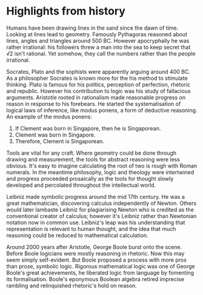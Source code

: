 # Highlights from history

Humans have been drawing lines in the sand since the dawn of time. Looking at
lines lead to geometry. Famously Pythagoras reasoned about lines, angles and
triangles around 500 BC. However apocryphally he was rather irrational: his
followers threw a man into the sea to keep secret that √2 isn't rational. Yet
somehow, they call the numbers rather than the people irrational.

Socrates, Plato and the sophists were apparently arguing around 400 BC. As a
philosopher Socrates is known more for the his method to stimulate thinking.
Plato is famous for his politics, perception of perfection, rhetoric and
republic. However his contribution to logic was his study of fallacious
arguments. Aristotle rooted in rationalism made reasonable progress on reason
in response to his forebears. He started the systematisation of logical laws of
inference, like modus ponens, a form of deductive reasoning. An example of the
modus ponens:

1. If Clement was born in Singapore, then he is Singaporean.
1. Clement was born in Singapore.
1. Therefore, Clement is Singaporean.

Tools are vital for any craft. Where geometry could be done through drawing and
measurement, the tools for abstract reasoning were less obvious. It's easy to
imagine calculating the root of two is rough with Roman numerals. In the
meantime philosophy, logic and theology were intertwined and progress proceeded
prosaically as the tools for thought slowly developed and percolated throughout
the intellectual world.

Leibniz made symbolic progress around the mid 17th century. He was a great
mathematician, discovering calculus independently of Newton. Others would later
lambaste Leibniz for plagiarising Newton who is credited as the conventional
creator of calculus; however it's Leibniz rather than Newtonian notation now in
common use. Leibniz's leap was his understanding that representation is
relevant to human thought, and the idea that much reasoning could be reduced to
mathematical calculation.

Around 2000 years after Aristotle, George Boole burst onto the scene. Before
Boole logicians were mostly reasoning in rhetoric. Now this may seem simply
self-evident. But Boole proposed a process with more pros than prose, symbolic
logic. Rigorous mathematical logic was one of George Boole's great
achievements, he liberated logic from language by fomenting its formalisation.
Boole's eponymous Boolean algebra retired imprecise rambling and relinquished
rhetoric's hold on reason.

